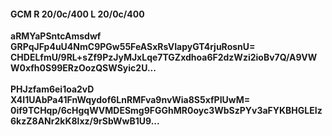 #### GCM R 20/0c/400 L 20/0c/400
**aRMYaPSntcAmsdwf**<br/>**GRPqJFp4uU4NmC9PGw55FeASxRsVIapyGT4rjuRosnU=**<br/>**CHDELfmU/9RL+sZf9PzJyMJxLqe7TGZxdhoa6F2dzWzi2ioBv7Q/A9VWW0xfh0S99ERzOozQSWSyic2U...**<br/><br/>
**PHJzfam6ei1oa2vD**<br/>**X4I1UAbPa41FnWqydof6LnRMFva9nvWia8S5xfPIUwM=**<br/>**0if9TCHqp/6cHgqWVMDESmg9FGGhMR0oyc3WbSzPYv3aFYKBHGLEIz6kzZ8ANr2kK8lxz/9rSbWwB1U9...**